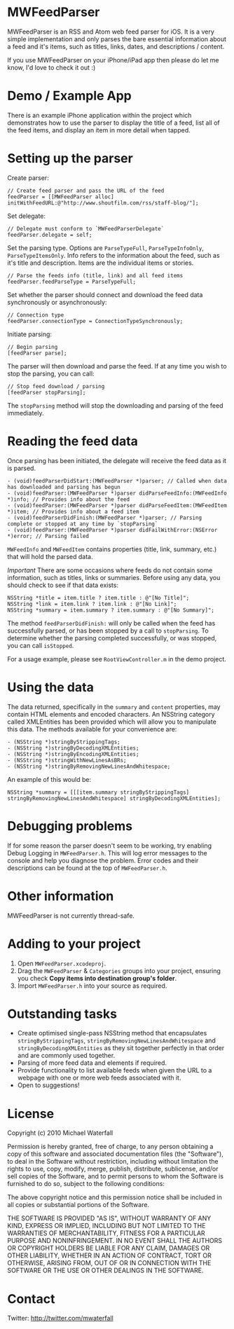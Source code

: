 MWFeedParser
===============

MWFeedParser is an RSS and Atom web feed parser for iOS. It is a very simple implementation and only parses the bare essential information about a feed and it's items, such as titles, links, dates, and descriptions / content.

If you use MWFeedParser on your iPhone/iPad app then please do let me know, I'd love to check it out :)


Demo / Example App
===============

There is an example iPhone application within the project which demonstrates how to use the parser to display the title of a feed, list all of the feed items, and display an item in more detail when tapped.


Setting up the parser
===============

Create parser:

	// Create feed parser and pass the URL of the feed
	feedParser = [[MWFeedParser alloc] initWithFeedURL:@"http://www.shoutfilm.com/rss/staff-blog/"];

Set delegate:

	// Delegate must conform to `MWFeedParserDelegate`
	feedParser.delegate = self;
	
Set the parsing type. Options are `ParseTypeFull`, `ParseTypeInfoOnly`, `ParseTypeItemsOnly`. Info refers to the information about the feed, such as it's title and description. Items are the individual items or stories.

	// Parse the feeds info (title, link) and all feed items
	feedParser.feedParseType = ParseTypeFull;
	
Set whether the parser should connect and download the feed data synchronously or asynchronously:

	// Connection type
	feedParser.connectionType = ConnectionTypeSynchronously;
	
Initiate parsing:

	// Begin parsing
	[feedParser parse];
	
The parser will then download and parse the feed. If at any time you wish to stop the parsing, you can call:

	// Stop feed download / parsing
	[feedParser stopParsing];
	
The `stopParsing` method will stop the downloading and parsing of the feed immediately.
	

Reading the feed data
===============

Once parsing has been initiated, the delegate will receive the feed data as it is parsed.

	- (void)feedParserDidStart:(MWFeedParser *)parser; // Called when data has downloaded and parsing has begun
	- (void)feedParser:(MWFeedParser *)parser didParseFeedInfo:(MWFeedInfo *)info; // Provides info about the feed
	- (void)feedParser:(MWFeedParser *)parser didParseFeedItem:(MWFeedItem *)item; // Provides info about a feed item
	- (void)feedParserDidFinish:(MWFeedParser *)parser; // Parsing complete or stopped at any time by `stopParsing`
	- (void)feedParser:(MWFeedParser *)parser didFailWithError:(NSError *)error; // Parsing failed

`MWFeedInfo` and `MWFeedItem` contains properties (title, link, summary, etc.) that will hold the parsed data.

*Important* There are some occasions where feeds do not contain some information, such as titles, links or summaries. Before using any data, you should check to see if that data exists:

	NSString *title = item.title ? item.title : @"[No Title]";
	NSString *link = item.link ? item.link : @"[No Link]";
	NSString *summary = item.summary ? item.summary : @"[No Summary]";

The method `feedParserDidFinish:` will only be called when the feed has successfully parsed, or has been stopped by a call to `stopParsing`. To determine whether the parsing completed successfully, or was stopped, you can call `isStopped`.

For a usage example, please see `RootViewController.m` in the demo project.


Using the data
===============

The data returned, specifically in the `summary` and `content` properties, may contain HTML elements and encoded characters. An NSString category called XMLEntities has been provided which will allow you to manipulate this data. The methods available for your convenience are:

	- (NSString *)stringByStrippingTags;
	- (NSString *)stringByDecodingXMLEntities;
	- (NSString *)stringByEncodingXMLEntities;
	- (NSString *)stringWithNewLinesAsBRs;
	- (NSString *)stringByRemovingNewLinesAndWhitespace;

An example of this would be:

	NSString *summary = [[[item.summary stringByStrippingTags] stringByRemovingNewLinesAndWhitespace] stringByDecodingXMLEntities];


Debugging problems
===============

If for some reason the parser doesn't seem to be working, try enabling Debug Logging in `MWFeedParser.h`. This will log error messages to the console and help you diagnose the problem. Error codes and their descriptions can be found at the top of `MWFeedParser.h`.


Other information
===============

MWFeedParser is not currently thread-safe.


Adding to your project
===============

1. Open `MWFeedParser.xcodeproj`.
2. Drag the `MWFeedParser` & `Categories` groups into your project, ensuring you check **Copy items into destination group's folder**.
3. Import `MWFeedParser.h` into your source as required.


Outstanding tasks
===============

* Create optimised single-pass NSString method that encapsulates `stringByStrippingTags`, `stringByRemovingNewLinesAndWhitespace` and `stringByDecodingXMLEntities` as they sit together perfectly in that order and are commonly used together.
* Parsing of more feed data and elements if required.
* Provide functionality to list available feeds when given the URL to a webpage with one or more web feeds associated with it.
* Open to suggestions!


License
===============

Copyright (c) 2010 Michael Waterfall

Permission is hereby granted, free of charge, to any person
obtaining a copy of this software and associated documentation
files (the "Software"), to deal in the Software without
restriction, including without limitation the rights to use,
copy, modify, merge, publish, distribute, sublicense, and/or sell
copies of the Software, and to permit persons to whom the
Software is furnished to do so, subject to the following
conditions:

The above copyright notice and this permission notice shall be
included in all copies or substantial portions of the Software.

THE SOFTWARE IS PROVIDED "AS IS", WITHOUT WARRANTY OF ANY KIND,
EXPRESS OR IMPLIED, INCLUDING BUT NOT LIMITED TO THE WARRANTIES
OF MERCHANTABILITY, FITNESS FOR A PARTICULAR PURPOSE AND
NONINFRINGEMENT. IN NO EVENT SHALL THE AUTHORS OR COPYRIGHT
HOLDERS BE LIABLE FOR ANY CLAIM, DAMAGES OR OTHER LIABILITY,
WHETHER IN AN ACTION OF CONTRACT, TORT OR OTHERWISE, ARISING
FROM, OUT OF OR IN CONNECTION WITH THE SOFTWARE OR THE USE OR
OTHER DEALINGS IN THE SOFTWARE.


Contact
===============

Twitter: 	<http://twitter.com/mwaterfall>